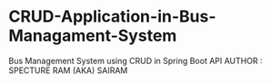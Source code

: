 # CRUD-Application-in-Bus-Managament-System
Bus Management System using CRUD in Spring Boot API
AUTHOR : SPECTURE RAM (AKA) SAIRAM

